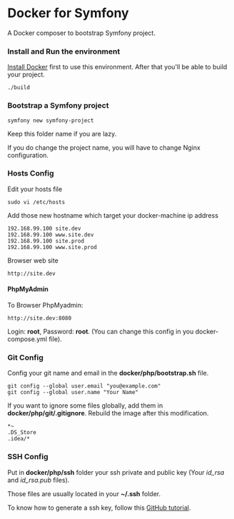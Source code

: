 Docker for Symfony
==================

A Docker composer to bootstrap Symfony project. 

### Install and Run the environment
    
[Install Docker](http://docs.docker.com/engine/installation/) first to use this environment.
After that you'll be able to build your project.
    
    ./build
 
### Bootstrap a Symfony project

    symfony new symfony-project

Keep this folder name if you are lazy. 

If you do change the project name, you will have to change Nginx configuration.

### Hosts Config

Edit your hosts file

    sudo vi /etc/hosts
    
Add those new hostname which target your docker-machine ip address

    192.168.99.100 site.dev
    192.168.99.100 www.site.dev
    192.168.99.100 site.prod
    192.168.99.100 www.site.prod
    
Browser web site

    http://site.dev
    
#### PhpMyAdmin

To Browser PhpMyadmin:

    http://site.dev:8080
    
Login: **root**, Password: **root**. (You can change this config in you docker-compose.yml file).
    
### Git Config

Config your git name and email in the **docker/php/bootstrap.sh** file.

    git config --global user.email "you@example.com"
    git config --global user.name "Your Name"

If you want to ignore some files globally, add them in **docker/php/git/.gitignore**.
Rebuild the image after this modification.

    *~
    .DS_Store
    .idea/*

### SSH Config

Put in **docker/php/ssh** folder your ssh private and public key (Your _id_rsa_ and _id_rsa.pub_ files).

Those files are usually located in your **~/.ssh** folder.

To know how to generate a ssh key, 
follow this [GitHub tutorial](https://help.github.com/articles/generating-ssh-keys/).
